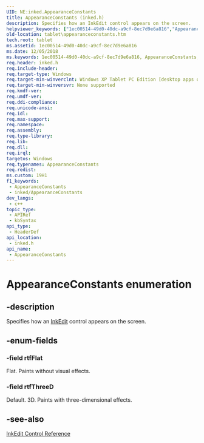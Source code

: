 ```yaml
---
UID: NE:inked.AppearanceConstants
title: AppearanceConstants (inked.h)
description: Specifies how an InkEdit control appears on the screen.
helpviewer_keywords: ["1ec00514-49d0-40dc-a9cf-8ec7d9e6a816","AppearanceConstants","AppearanceConstants enumeration [Tablet PC]","inked/AppearanceConstants","inked/rtfFlat","inked/rtfThreeD","rtfFlat","rtfThreeD","tablet.appearanceconstants"]
old-location: tablet\appearanceconstants.htm
tech.root: tablet
ms.assetid: 1ec00514-49d0-40dc-a9cf-8ec7d9e6a816
ms.date: 12/05/2018
ms.keywords: 1ec00514-49d0-40dc-a9cf-8ec7d9e6a816, AppearanceConstants, AppearanceConstants enumeration [Tablet PC], inked/AppearanceConstants, inked/rtfFlat, inked/rtfThreeD, rtfFlat, rtfThreeD, tablet.appearanceconstants
req.header: inked.h
req.include-header: 
req.target-type: Windows
req.target-min-winverclnt: Windows XP Tablet PC Edition [desktop apps only]
req.target-min-winversvr: None supported
req.kmdf-ver: 
req.umdf-ver: 
req.ddi-compliance: 
req.unicode-ansi: 
req.idl: 
req.max-support: 
req.namespace: 
req.assembly: 
req.type-library: 
req.lib: 
req.dll: 
req.irql: 
targetos: Windows
req.typenames: AppearanceConstants
req.redist: 
ms.custom: 19H1
f1_keywords:
 - AppearanceConstants
 - inked/AppearanceConstants
dev_langs:
 - c++
topic_type:
 - APIRef
 - kbSyntax
api_type:
 - HeaderDef
api_location:
 - inked.h
api_name:
 - AppearanceConstants
---
```


# AppearanceConstants enumeration


## -description

Specifies how an <a href="https://docs.microsoft.com/windows/desktop/tablet/inkedit-control-reference">InkEdit</a> control appears on the screen.

## -enum-fields

### -field rtfFlat

Flat. Paints without visual effects.

### -field rtfThreeD

Default. 3D. Paints with three-dimensional effects.

## -see-also

<a href="https://docs.microsoft.com/windows/desktop/tablet/inkedit-control-reference">InkEdit Control Reference</a>

